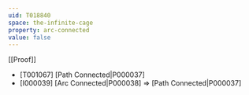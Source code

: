 ```yaml
---
uid: T018840
space: the-infinite-cage
property: arc-connected
value: false
---
```

[[Proof]]

* [T001067] [Path Connected|P000037]
* [I000039] [Arc Connected|P000038] => [Path Connected|P000037]

